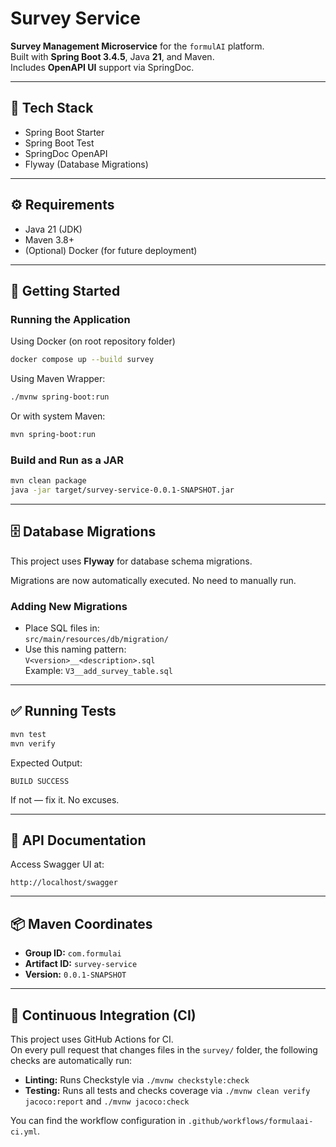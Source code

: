 
# Survey Service

**Survey Management Microservice** for the `formulAI` platform.  
Built with **Spring Boot 3.4.5**, Java **21**, and Maven.  
Includes **OpenAPI UI** support via SpringDoc.

---

## 🧱 Tech Stack

- Spring Boot Starter
- Spring Boot Test
- SpringDoc OpenAPI
- Flyway (Database Migrations)

---

## ⚙️ Requirements

- Java 21 (JDK)
- Maven 3.8+
- (Optional) Docker (for future deployment)

---

## 🚀 Getting Started

### Running the Application
Using Docker (on root repository folder)

```bash
docker compose up --build survey
```

Using Maven Wrapper:

```bash
./mvnw spring-boot:run
```

Or with system Maven:

```bash
mvn spring-boot:run
```

### Build and Run as a JAR

```bash
mvn clean package
java -jar target/survey-service-0.0.1-SNAPSHOT.jar
```

---

## 🗄️ Database Migrations

This project uses **Flyway** for database schema migrations.

Migrations are now automatically executed. No need to manually run.

### Adding New Migrations
- Place SQL files in:  
  `src/main/resources/db/migration/`
- Use this naming pattern:  
  `V<version>__<description>.sql`  
  Example: `V3__add_survey_table.sql`

---

## ✅ Running Tests

```bash
mvn test
mvn verify
```

Expected Output:

```text
BUILD SUCCESS
```

If not — fix it. No excuses.

---

## 📖 API Documentation

Access Swagger UI at:

```
http://localhost/swagger
```

---

## 📦 Maven Coordinates

- **Group ID:** `com.formulai`
- **Artifact ID:** `survey-service`
- **Version:** `0.0.1-SNAPSHOT`

---

## 🤖 Continuous Integration (CI)

This project uses GitHub Actions for CI.  
On every pull request that changes files in the `survey/` folder, the following checks are automatically run:

- **Linting:** Runs Checkstyle via `./mvnw checkstyle:check`
- **Testing:** Runs all tests and checks coverage via `./mvnw clean verify jacoco:report` and `./mvnw jacoco:check`

You can find the workflow configuration in `.github/workflows/formulaai-ci.yml`.